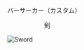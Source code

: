 バーサーカー（カスタム）

　　　　　　剣

![Sword](https://github.com/user-attachments/assets/ea6f9746-d138-4b0d-b459-a2fab1dc0307)

